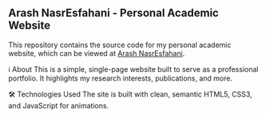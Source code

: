 Arash NasrEsfahani - Personal Academic Website 
---

This repository contains the source code for my personal academic website, which can be viewed at [Arash NasrEsfahani](https://arashnasresfahani.github.io).

ℹ️ About
This is a simple, single-page website built to serve as a professional portfolio. It highlights my research interests, publications, and more.

🛠️ Technologies Used
The site is built with clean, semantic HTML5, CSS3, and JavaScript for animations.
